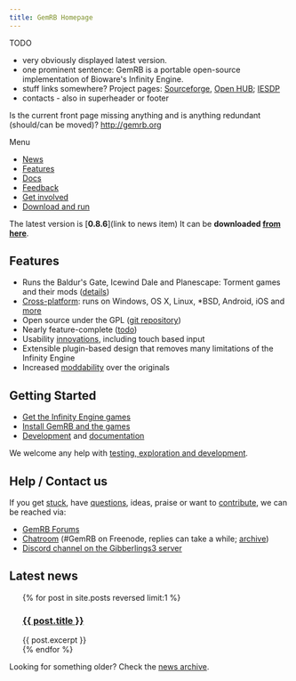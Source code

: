 ```yaml
---
title: GemRB Homepage
---
```


TODO
- very obviously displayed latest version.
- one prominent sentence: GemRB is a
portable open-source implementation of Bioware's Infinity Engine.
- stuff links somewhere? Project pages: [Sourceforge](http://sourceforge.net/projects/gemrb/), [Open
  HUB](https://www.openhub.net/p/gemrb?p=GemRB); [IESDP](http://gemrb.org/iesdp)
- contacts - also in superheader or footer

Is the current front page missing anything and is anything redundant (should/can be moved)?
http://gemrb.org


Menu
- [News](News.md)
- [Features](Features.md)
- [Docs](Documentation.md)
- [Feedback](Feedback.md)
- [Get involved](https://github.com/gemrb/gemrb/blob/master/CONTRIBUTING.md)
- [Download and run](Install.md)


The latest version is [**0.8.6**](link to news item) It can be
**downloaded [from here](Install.md)**.

## Features

  - Runs the Baldur's Gate, Icewind Dale and Planescape: Torment games
    and their mods ([details](changelog))
  - [Cross-platform](/engine/platforms): runs on Windows, OS X, Linux,
    \*BSD, Android, iOS and [more](gallery#exotic_platforms)
  - Open source under the GPL ([git
    repository](https://github.com/gemrb/gemrb))
  - Nearly feature-complete ([todo](todo))
  - Usability [innovations](innovations), including touch based input
  - Extensible plugin-based design that removes many limitations of the
    Infinity Engine
  - Increased [moddability](/developers/mods) over the originals


## Getting Started

  - [Get the Infinity Engine games](getting_the_games)
  - [Install GemRB and the games](installation)
  - [Development](contribute) and [documentation](documentation)

We welcome any help with [testing, exploration and
development](contribute).

## Help / Contact us

If you get [stuck](known_problems), have
[questions](http://catb.org/~esr/faqs/smart-questions.html), ideas,
praise or want to [contribute](contribute), we can be reached via:

  - [GemRB Forums](https://www.gibberlings3.net/forums/forum/91-gemrb/)
  - [Chatroom](http://webchat.freenode.net/?channels=GemRB) (\#GemRB on
    Freenode, replies can take a while;
    [archive](http://log.usecode.org/gemrblog.php))
  - [Discord channel on the Gibberlings3
    server](https://discord.gg/64rEVAk)
    
## Latest news

<ul>
  {% for post in site.posts reversed limit:1 %}
    <h3><a href="{{ post.url }}">{{ post.title }}</a></h3>
    <div>
      {{ post.excerpt }}
    </div>
  {% endfor %}
</ul>

Looking for something older? Check the [news archive](News.md#older-news).
